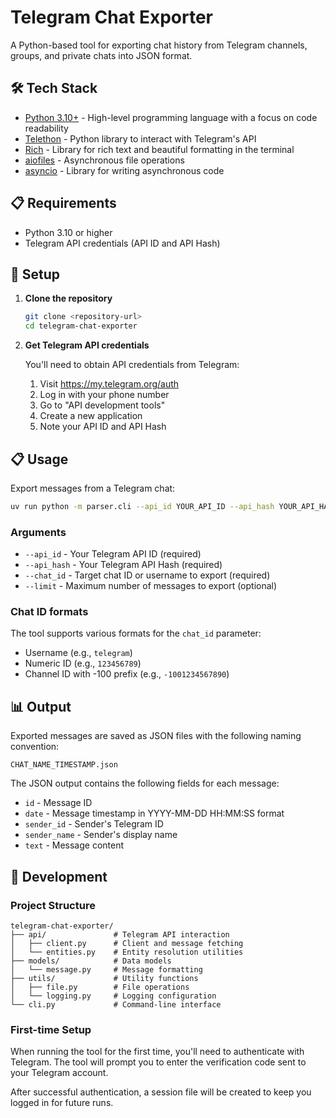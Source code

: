 # Telegram Chat Exporter

A Python-based tool for exporting chat history from Telegram channels, groups, and private chats into JSON format.

## 🛠️ Tech Stack

- [Python 3.10+](https://docs.python.org/3/) - High-level programming language with a focus on code readability
- [Telethon](https://docs.telethon.dev/) - Python library to interact with Telegram's API
- [Rich](https://rich.readthedocs.io/) - Library for rich text and beautiful formatting in the terminal
- [aiofiles](https://github.com/Tinche/aiofiles) - Asynchronous file operations
- [asyncio](https://docs.python.org/3/library/asyncio.html) - Library for writing asynchronous code

## 📋 Requirements

- Python 3.10 or higher
- Telegram API credentials (API ID and API Hash)

## 🚀 Setup

1. **Clone the repository**
   ```bash
   git clone <repository-url>
   cd telegram-chat-exporter
   ```

2. **Get Telegram API credentials**

   You'll need to obtain API credentials from Telegram:
    1. Visit https://my.telegram.org/auth
    2. Log in with your phone number
    3. Go to "API development tools"
    4. Create a new application
    5. Note your API ID and API Hash

## 📋 Usage

Export messages from a Telegram chat:

```bash
uv run python -m parser.cli --api_id YOUR_API_ID --api_hash YOUR_API_HASH --chat_id CHAT_ID
```

### Arguments

- `--api_id` - Your Telegram API ID (required)
- `--api_hash` - Your Telegram API Hash (required)
- `--chat_id` - Target chat ID or username to export (required)
- `--limit` - Maximum number of messages to export (optional)

### Chat ID formats

The tool supports various formats for the `chat_id` parameter:

- Username (e.g., `telegram`)
- Numeric ID (e.g., `123456789`)
- Channel ID with -100 prefix (e.g., `-1001234567890`)

## 📊 Output

Exported messages are saved as JSON files with the following naming convention:

```
CHAT_NAME_TIMESTAMP.json
```

The JSON output contains the following fields for each message:

- `id` - Message ID
- `date` - Message timestamp in YYYY-MM-DD HH:MM:SS format
- `sender_id` - Sender's Telegram ID
- `sender_name` - Sender's display name
- `text` - Message content

## 🧪 Development

### Project Structure

```
telegram-chat-exporter/
├── api/               # Telegram API interaction
│   ├── client.py      # Client and message fetching
│   └── entities.py    # Entity resolution utilities
├── models/            # Data models
│   └── message.py     # Message formatting
├── utils/             # Utility functions
│   ├── file.py        # File operations
│   └── logging.py     # Logging configuration
└── cli.py             # Command-line interface
```

### First-time Setup

When running the tool for the first time, you'll need to authenticate with Telegram. The tool will prompt you to enter
the verification code sent to your Telegram account.

After successful authentication, a session file will be created to keep you logged in for future runs.
